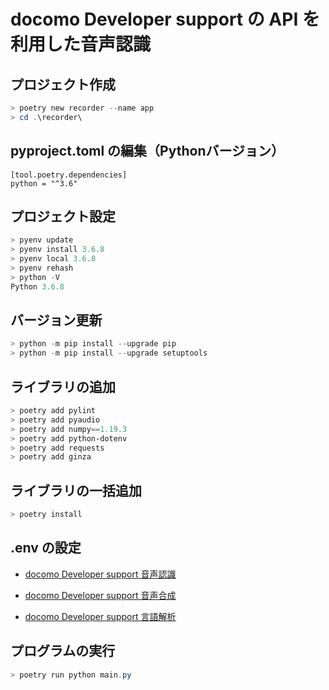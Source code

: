 # docomo Developer support の API を利用した音声認識

## プロジェクト作成

```powershell
> poetry new recorder --name app
> cd .\recorder\
```

## pyproject.toml の編集（Pythonバージョン）

```text
[tool.poetry.dependencies]
python = "^3.6"
```

## プロジェクト設定

```powershell
> pyenv update
> pyenv install 3.6.8
> pyenv local 3.6.8
> pyenv rehash
> python -V
Python 3.6.8
```

## バージョン更新

```powershell
> python -m pip install --upgrade pip
> python -m pip install --upgrade setuptools
```

## ライブラリの追加

```powershell
> poetry add pylint
> poetry add pyaudio
> poetry add numpy==1.19.3
> poetry add python-dotenv
> poetry add requests
> poetry add ginza
```

## ライブラリの一括追加

```powershell
> poetry install
```

## .env の設定

* [docomo Developer support 音声認識](https://dev.smt.docomo.ne.jp/?p=docs.api.page&api_name=speech_recognition&p_name=api_usage_scenario)

* [docomo Developer support 音声合成](https://dev.smt.docomo.ne.jp/?p=docs.api.page&api_name=text_to_speech&p_name=api_usage_scenario)

* [docomo Developer support 言語解析](https://dev.smt.docomo.ne.jp/?p=docs.api.page&api_name=language_analysis&p_name=api_usage_scenario)

## プログラムの実行

```powershell
> poetry run python main.py
```
